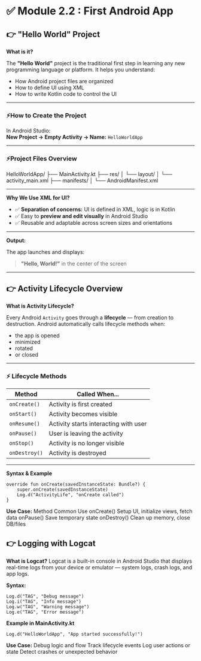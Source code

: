 # ✅ Module 2.2 : First Android App

## 👉 "Hello World" Project

**What is it?**

The **"Hello World"** project is the traditional first step in learning any new programming language or platform. It helps you understand:

- How Android project files are organized
- How to define UI using XML
- How to write Kotlin code to control the UI

---

### ⚡How to Create the Project

In Android Studio:  
**New Project → Empty Activity → Name:** `HelloWorldApp`

---

### ⚡Project Files Overview

HelloWorldApp/
├── MainActivity.kt
├── res/
│ └── layout/
│ └── activity_main.xml
├── manifests/
│ └── AndroidManifest.xml

---

**Why We Use XML for UI?**

- ✅ **Separation of concerns:** UI is defined in XML, logic is in Kotlin
- ✅ Easy to **preview and edit visually** in Android Studio
- ✅ Reusable and adaptable across screen sizes and orientations

---

**Output:**

The app launches and displays:
> **"Hello, World!"** in the center of the screen

---

## 👉 Activity Lifecycle Overview

**What is Activity Lifecycle?**

Every Android `Activity` goes through a **lifecycle** — from creation to destruction. Android automatically calls lifecycle methods when:

- the app is opened
- minimized
- rotated
- or closed

---

### ⚡ Lifecycle Methods

| Method       | Called When...                        |
|--------------|----------------------------------------|
| `onCreate()` | Activity is first created              |
| `onStart()`  | Activity becomes visible               |
| `onResume()` | Activity starts interacting with user  |
| `onPause()`  | User is leaving the activity           |
| `onStop()`   | Activity is no longer visible          |
| `onDestroy()`| Activity is destroyed                  |

---

**Syntax & Example**

```
override fun onCreate(savedInstanceState: Bundle?) {
    super.onCreate(savedInstanceState)
    Log.d("ActivityLife", "onCreate called")
}
```

**Use Case:**
Method	Common Use
onCreate()	Setup UI, initialize views, fetch data
onPause()	Save temporary state
onDestroy()	Clean up memory, close DB/files

## 👉 Logging with Logcat
**What is Logcat?**
Logcat is a built-in console in Android Studio that displays real-time logs from your device or emulator — system logs, crash logs, and app logs.

**Syntax:**
```
Log.d("TAG", "Debug message")
Log.i("TAG", "Info message")
Log.w("TAG", "Warning message")
Log.e("TAG", "Error message")
```

**Example in MainActivity.kt**
```
Log.d("HelloWorldApp", "App started successfully!")
```

**Use Case:**
Debug logic and flow
Track lifecycle events
Log user actions or state
Detect crashes or unexpected behavior
